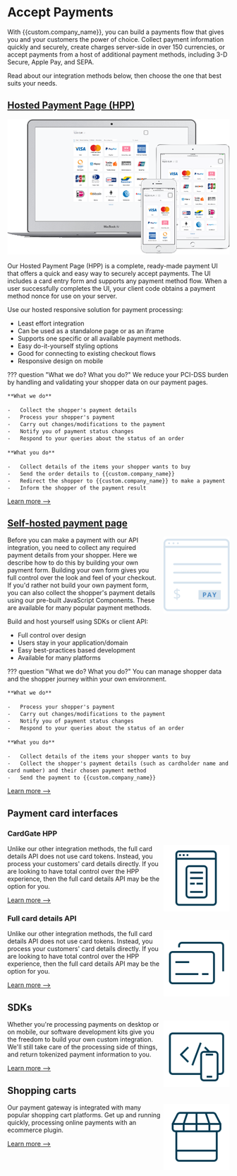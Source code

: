 # Accept Payments

With {{custom.company_name}}, you can build a payments flow that gives you and your customers the power of choice. Collect payment information quickly and securely, create charges server-side in over 150 currencies, or accept payments from a host of additional payment methods, including 3-D Secure, Apple Pay, and SEPA.

Read about our integration methods below, then choose the one that best suits your needs.

## [Hosted Payment Page (HPP)](/products/hpp/)

![](/products/hpp/images/hpp-preview.png)

Our Hosted Payment Page (HPP) is a complete, ready-made payment UI that offers a quick and easy way to securely accept payments. The UI includes a card entry form and supports any payment method flow. When a user successfully completes the UI, your client code obtains a payment method nonce for use on your server.

Use our hosted responsive solution for payment processing:

-   Least effort integration
-   Can be used as a standalone page or as an iframe
-   Supports one specific or all available payment methods.
-   Easy do-it-yourself styling options
-   Good for connecting to existing checkout flows
-   Responsive design on mobile

??? question "What we do? What you do?"
    We reduce your PCI-DSS burden by handling and validating your shopper data on our payment pages.

    **What we do**

    -   Collect the shopper's payment details
    -   Process your shopper's payment
    -   Carry out changes/modifications to the payment
    -   Notify you of payment status changes
    -   Respond to your queries about the status of an order

    **What you do**

    -   Collect details of the items your shopper wants to buy
    -   Send the order details to {{custom.company_name}}
    -   Redirect the shopper to {{custom.company_name}} to make a payment
    -   Inform the shopper of the payment result

[Learn more -->](/products/hpp/)

## [Self-hosted payment page](/products/hpp/self-hosted-payment-page/)

<img src="/integration/images/icon-paymentform.svg" alt="Payment Form" style="width: 150px; float: right; padding-left: 10px;">

Before you can make a payment with our API integration, you need to collect any required payment details from your shopper. Here we describe how to do this by building your own payment form.
Building your own form gives you full control over the look and feel of your checkout. If you'd rather not build your own payment form, you can also collect the shopper's payment details using our pre-built JavaScript Components. These are available for many popular payment methods.

Build and host yourself using SDKs or client API:

- Full control over design
- Users stay in your application/domain
- Easy best-practices based development
- Available for many platforms

??? question "What we do? What you do?"
    You can manage shopper data and the shopper journey within your own environment.

    **What we do**

    -   Process your shopper's payment
    -   Carry out changes/modifications to the payment
    -   Notify you of payment status changes
    -   Respond to your queries about the status of an order

    **What you do**

    -   Collect details of the items your shopper wants to buy
    -   Collect the shopper's payment details (such as cardholder name and card number) and their chosen payment method
    -   Send the payment to {{custom.company_name}}

[Learn more -->](/products/hpp/self-hosted-payment-page/)

## Payment card interfaces

### CardGate HPP

<img src="/products/hpp/images/checkout-js.svg" alt="CardGate HPP" style="width: 150px; float: right;">

Unlike our other integration methods, the full card details API does not use card tokens. Instead, you process your customers' card details directly. If you are looking to have total control over the HPP experience, then the full card details API may be the option for you.

[Learn more -->](/products/cardgate/hpp/)

### Full card details API

<img src="/products/hpp/images/payment-methods.svg" alt="Full card details API" style="width: 150px; float: right;">

Unlike our other integration methods, the full card details API does not use card tokens. Instead, you process your customers' card details directly. If you are looking to have total control over the HPP experience, then the full card details API may be the option for you.

[Learn more -->](/products/cardgate/full-card-details-api/)

## SDKs

<img src="/products/hpp/images/mobile-sdk.svg" alt="SDKs" style="width: 150px; float: right;">

Whether you're processing payments on desktop or on mobile, our software development kits give you the freedom to build your own custom integration. We'll still take care of the processing side of things, and return tokenized payment information to you.
  
[Learn more -->](/integration/sdks/)

## Shopping carts

<img src="/products/hpp/images/merchant.svg" alt="Shopping carts" style="width: 150px; float: right;">

Our payment gateway is integrated with many popular shopping cart platforms. Get up and running quickly, processing online payments with an ecommerce plugin.

[Learn more -->](/integration/cms-modules/)